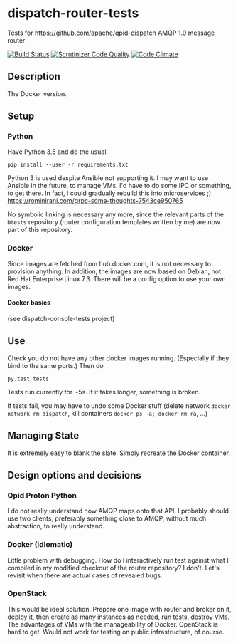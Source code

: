 # dispatch-router-tests
Tests for https://github.com/apache/qpid-dispatch AMQP 1.0 message router

[![Build Status](https://travis-ci.org/jdanekrh/dispatch-router-tests.svg?branch=Docker)](https://travis-ci.org/jdanekrh/dispatch-router-tests)
[![Scrutinizer Code Quality](https://scrutinizer-ci.com/g/jdanekrh/dispatch-router-tests/badges/quality-score.png?b=Docker)](https://scrutinizer-ci.com/g/jdanekrh/dispatch-router-tests/?branch=Docker)
[![Code Climate](https://codeclimate.com/github/jdanekrh/dispatch-router-tests/badges/gpa.svg)](https://codeclimate.com/github/jdanekrh/dispatch-router-tests)

## Description

The Docker version.

## Setup

### Python

Have Python 3.5 and do the usual

    pip install --user -r requirements.txt

Python 3 is used despite Ansible not supporting it. I may want to use Ansible in the future, to manage VMs. I'd have to do some IPC or something, to get there. In fact, I could gradually rebuild this into microservices ;) https://rominirani.com/grpc-some-thoughts-7543ce950765

No symbolic linking is necessary any more, since the relevant parts of the `Dtests` repository (router configuration templates written by me) are now part of this repository.

### Docker

Since images are fetched from hub.docker.com, it is not necessary to provision anything. In addition, the images are now based on Debian, not Red Hat Enterprise Linux 7.3. There will be a config option to use your own images.

#### Docker basics

(see dispatch-console-tests project)

## Use

Check you do not have any other docker images running. (Especially if they bind to the same ports.) Then do

    py.test tests

Tests run currently for ~5s. If it takes longer, something is broken.

If tests fail, you may have to undo some Docker stuff (delete network `docker network rm dispatch`, kill containers `docker ps -a; docker rm ra`, ...)

## Managing State

It is extremely easy to blank the slate. Simply recreate the Docker container.

## Design options and decisions

### Qpid Proton Python

I do not really understand how AMQP maps onto that API. I probably should use two clients, preferably something close to AMQP, without much abstraction, to really understand.

### Docker (idiomatic)

Little problem with debugging. How do I interactively run test against what I compiled in my modified checkout of the router repository? I don't. Let's revisit when there are actual cases of revealed bugs.

### OpenStack

This would be ideal solution. Prepare one image with router and broker on it, deploy it, then create as many instances as needed, run tests, destroy VMs. The advantages of VMs with the manageability of Docker. OpenStack is hard to get. Would not work for testing on public infrastructure, of course.
